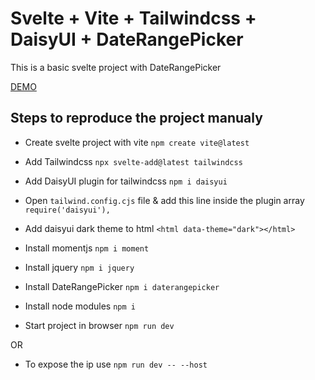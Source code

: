 # Svelte + Vite + Tailwindcss + DaisyUI + DateRangePicker

This is a basic svelte project with DateRangePicker 


[DEMO](https://strong-snickerdoodle-f11c54.netlify.app/)


## Steps to reproduce the project manualy

- Create svelte project with vite 
`npm create vite@latest `

- Add Tailwindcss 
`npx svelte-add@latest tailwindcss`

- Add DaisyUI plugin for tailwindcss
`npm i daisyui`

- Open `tailwind.config.cjs` file & add this line inside the plugin array `require('daisyui'),`

- Add daisyui dark theme to html 
`<html data-theme="dark"></html>`

- Install momentjs
`npm i moment`

- Install jquery
`npm i jquery`

- Install DateRangePicker
`npm i daterangepicker`

- Install node modules
`npm i`

- Start project in browser
`npm run dev` 

OR 

- To expose the ip use `npm run dev -- --host`


